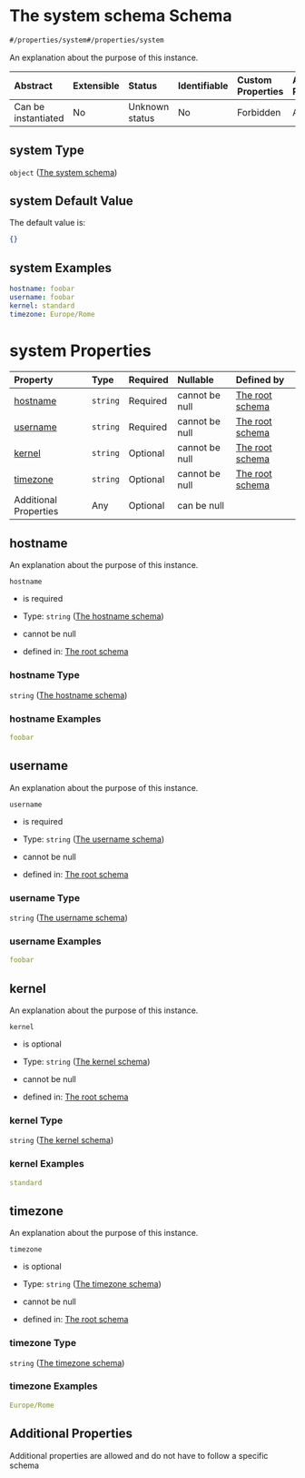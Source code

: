 # The system schema Schema

```txt
#/properties/system#/properties/system
```

An explanation about the purpose of this instance.

| Abstract            | Extensible | Status         | Identifiable | Custom Properties | Additional Properties | Access Restrictions | Defined In                                                                                |
| :------------------ | :--------- | :------------- | :----------- | :---------------- | :-------------------- | :------------------ | :---------------------------------------------------------------------------------------- |
| Can be instantiated | No         | Unknown status | No           | Forbidden         | Allowed               | none                | [configuration.schema.json*](../schemas/configuration.schema.json "open original schema") |

## system Type

`object` ([The system schema](configuration-properties-the-system-schema.md))

## system Default Value

The default value is:

```json
{}
```

## system Examples

```yaml
hostname: foobar
username: foobar
kernel: standard
timezone: Europe/Rome

```

# system Properties

| Property              | Type     | Required | Nullable       | Defined by                                                                                                                                                                       |
| :-------------------- | :------- | :------- | :------------- | :------------------------------------------------------------------------------------------------------------------------------------------------------------------------------- |
| [hostname](#hostname) | `string` | Required | cannot be null | [The root schema](configuration-properties-the-system-schema-properties-the-hostname-schema.md "#/properties/system/properties/hostname#/properties/system/properties/hostname") |
| [username](#username) | `string` | Required | cannot be null | [The root schema](configuration-properties-the-system-schema-properties-the-username-schema.md "#/properties/system/properties/username#/properties/system/properties/username") |
| [kernel](#kernel)     | `string` | Optional | cannot be null | [The root schema](configuration-properties-the-system-schema-properties-the-kernel-schema.md "#/properties/system/properties/kernel#/properties/system/properties/kernel")       |
| [timezone](#timezone) | `string` | Optional | cannot be null | [The root schema](configuration-properties-the-system-schema-properties-the-timezone-schema.md "#/properties/system/properties/timezone#/properties/system/properties/timezone") |
| Additional Properties | Any      | Optional | can be null    |                                                                                                                                                                                  |

## hostname

An explanation about the purpose of this instance.

`hostname`

*   is required

*   Type: `string` ([The hostname schema](configuration-properties-the-system-schema-properties-the-hostname-schema.md))

*   cannot be null

*   defined in: [The root schema](configuration-properties-the-system-schema-properties-the-hostname-schema.md "#/properties/system/properties/hostname#/properties/system/properties/hostname")

### hostname Type

`string` ([The hostname schema](configuration-properties-the-system-schema-properties-the-hostname-schema.md))

### hostname Examples

```yaml
foobar

```

## username

An explanation about the purpose of this instance.

`username`

*   is required

*   Type: `string` ([The username schema](configuration-properties-the-system-schema-properties-the-username-schema.md))

*   cannot be null

*   defined in: [The root schema](configuration-properties-the-system-schema-properties-the-username-schema.md "#/properties/system/properties/username#/properties/system/properties/username")

### username Type

`string` ([The username schema](configuration-properties-the-system-schema-properties-the-username-schema.md))

### username Examples

```yaml
foobar

```

## kernel

An explanation about the purpose of this instance.

`kernel`

*   is optional

*   Type: `string` ([The kernel schema](configuration-properties-the-system-schema-properties-the-kernel-schema.md))

*   cannot be null

*   defined in: [The root schema](configuration-properties-the-system-schema-properties-the-kernel-schema.md "#/properties/system/properties/kernel#/properties/system/properties/kernel")

### kernel Type

`string` ([The kernel schema](configuration-properties-the-system-schema-properties-the-kernel-schema.md))

### kernel Examples

```yaml
standard

```

## timezone

An explanation about the purpose of this instance.

`timezone`

*   is optional

*   Type: `string` ([The timezone schema](configuration-properties-the-system-schema-properties-the-timezone-schema.md))

*   cannot be null

*   defined in: [The root schema](configuration-properties-the-system-schema-properties-the-timezone-schema.md "#/properties/system/properties/timezone#/properties/system/properties/timezone")

### timezone Type

`string` ([The timezone schema](configuration-properties-the-system-schema-properties-the-timezone-schema.md))

### timezone Examples

```yaml
Europe/Rome

```

## Additional Properties

Additional properties are allowed and do not have to follow a specific schema
